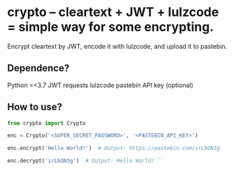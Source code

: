 # crypto – cleartext + JWT + lulzcode = simple way for some encrypting.
Encrypt cleartext by JWT, encode it with lulzcode, and upload it to pastebin.

## Dependence?
Python =<3.7
JWT
requests
lulzcode
pastebin API key (optional)

## How to use?
```python
from crypto import Crypto

enc = Crypto('<SUPER_SECRET_PASSWORD>', '<PASTEBIN_API_KEY>')

enc.encrypt('Hello World!')  # Output: https://pastebin.com/irLbQN3g

enc.decrypt('irLbQN3g')  # Output: Hello World!```
